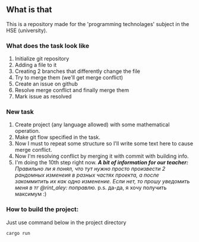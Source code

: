 ## What is that
This is a repository made for the 'programming technolages' subject in the HSE (university). 

### What does the task look like
1. Initialize git repository
2. Adding a file to it
3. Creating 2 branches that differently change the file
4. Try to merge them (we'll get merge conflict)
5. Create an issue on github
6. Resolve merge conflict and finally merge them
7. Mark issue as resolved 

### New task

1. Create project (any language allowed) with some mathematical operation.
2. Make git flow specified in the task.
3. Now I must to repeat some structure so I'll write some text here to cause merge conflict.
4. Now I'm resolving conflict by merging it with commit with building info.
5. I'm doing the 10th step right now. ***A bit of information for our teacher:***
    *Правильно ли я понял, что тут нужно просто произвести 2 рандомных изменеия в разных частях проекта, а после закоммитить их как одно изменение. Если нет, то прошу уведомить меня в тг @rint_aley: поправлю.*
    p.s. да-да, я хочу получить максимум :)
 
### How to build the project:

Just use command below in the project directory
```
cargo run
```
